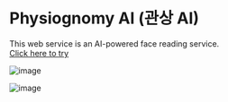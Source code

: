 # Physiognomy AI (관상 AI)
This web service is an AI-powered face reading service.  
[Click here to try](https://physiognomy-ai.replit.app)



  ![image](https://github.com/user-attachments/assets/4c4b8119-8698-491c-a182-8b45c9872b39)

  ![image](https://github.com/user-attachments/assets/ef983fba-72fc-4ee5-8594-bbb8bed5c2dc)
